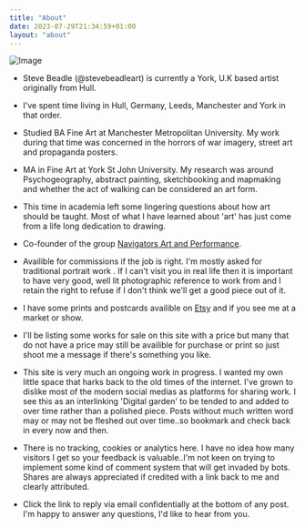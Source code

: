 ```yaml
---
title: "About"
date: 2023-07-29T21:34:59+01:00
layout: "about"
---
```

![Image](/profile-photo-steve-beadle-art-3.png)

- Steve Beadle (@stevebeadleart) is currently a York, U.K based artist originally from Hull.
- I've spent time living in Hull, Germany, Leeds, Manchester and York in that order. 

- Studied BA Fine Art at Manchester Metropolitan University. My work during that time was concerned in the horrors of war imagery, street art and propaganda posters.
- MA in Fine Art at York St John University. My research was around Psychogeography, abstract painting, sketchbooking and mapmaking and whether the act of walking can be considered an art form.
- This time in academia left some lingering questions about how art should be taught. Most of what I have learned about 'art' has just come from a life long dedication to drawing.

- Co-founder of the group [Navigators Art and Performance](https://linktr.ee/navigatorsart).

- Availible for commissions if the job is right. I'm mostly asked for traditional portrait work . If I can't visit you in real life then it is important to have very good, well lit photographic reference to work from and I retain the right to refuse if I don't think we'll get a good piece out of it.
- I have some prints and postcards availible on [Etsy](https://www.etsy.com/uk/shop/stevebeadleart/) and if you see me at a market or show.
- I'll be listing some works for sale on this site with a price but many that do not have a price may still be availible for purchase or print so just shoot me a message if there's something you like.

- This site is very much an ongoing work in progress. I wanted my own little space that harks back to the old times of the internet. I've grown to dislike most of the modern social medias as platforms for sharing work. I see this as an interlinking 'Digital garden' to be tended to and added to over time rather than a polished piece. Posts without much written word may or may not be fleshed out over time..so bookmark and check back in every now and then. 

- There is no tracking, cookies or analytics here. I have no idea how many visitors I get so your feedback is valuable..I'm not keen on trying to implement some kind of comment system that will get invaded by bots. Shares are always appreciated if credited with a link back to me and clearly attributed.

- Click the link to reply via email confidentially at the bottom of any post. I'm happy to answer any questions, I'd like to hear from you.
